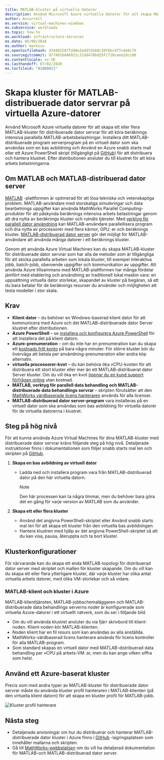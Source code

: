 ```yaml
---
title: MATLAB-kluster på virtuella datorer
description: Använd Microsoft Azure virtuella datorer för att skapa MATLAB-kluster för distribuerade dator servrar för att köra beräknings intensiva parallella MATLAB-arbetsbelastningar
author: mscurrell
ms.service: virtual-machines-windows
ms.subservice: workloads
ms.topic: how-to
ms.workload: infrastructure-services
ms.date: 05/09/2016
ms.author: markscu
ms.openlocfilehash: d34481587fd48e2eddfd268c39f6bc4f7c4e0c76
ms.sourcegitcommit: 877491bd46921c11dd478bd25fc718ceee2dcc08
ms.contentlocale: sv-SE
ms.lasthandoff: 07/02/2020
ms.locfileid: "81869411"
---
```

# <a name="create-matlab-distributed-computing-server-clusters-on-azure-vms"></a>Skapa kluster för MATLAB-distribuerade dator servrar på virtuella Azure-datorer
Använd Microsoft Azure virtuella datorer för att skapa ett eller flera MATLAB-kluster för distribuerade dator servrar för att köra beräknings intensiva parallella MATLAB-arbetsbelastningar. Installera ditt MATLAB-distribuerade program serverprogram på en virtuell dator som ska användas som en bas avbildning och Använd en Azure snabb starts mall eller ett Azure PowerShell skript (tillgängligt på [GitHub](https://github.com/Azure/azure-quickstart-templates/tree/master/matlab-cluster)) för att distribuera och hantera klustret. Efter distributionen ansluter du till klustret för att köra arbets belastningarna.

## <a name="about-matlab-and-matlab-distributed-computing-server"></a>Om MATLAB och MATLAB-distribuerad dator server
[MATLAB](https://www.mathworks.com/products/matlab/) -plattformen är optimerad för att lösa tekniska och vetenskapliga problem. MATLAB-användare med storskaliga simuleringar och data bearbetnings uppgifter kan använda MathWorks Parallel Computing-produkter för att påskynda beräknings intensiva arbets belastningar genom att dra nytta av beräknings kluster och rutnäts tjänster. Med [verktyg för parallell dator användning](https://www.mathworks.com/products/parallel-computing/) kan MATLAB-användare parallellisera program och dra nytta av processorer med flera kärnor, GPU: er och beräknings kluster. [MATLAB-distribuerad dator server](https://www.mathworks.com/products/distriben/) gör det möjligt för MATLAB-användare att använda många datorer i ett beräknings kluster.

Genom att använda Azure Virtual Machines kan du skapa MATLAB-kluster för distribuerade dator servrar som har alla de metoder som är tillgängliga för att skicka parallella arbeten som lokala kluster, till exempel interaktiva jobb, batch-jobb, oberoende uppgifter och kommunikation av uppgifter. Att använda Azure tillsammans med MATLAB-plattformen har många fördelar jämfört med etablering och användning av traditionell lokal maskin vara: en uppsättning virtuella dator storlekar, skapandet av kluster på begäran, så att du bara betalar för de beräknings resurser du använder och möjligheten att testa modeller i stor skala.  

## <a name="prerequisites"></a>Krav
* **Klient dator** – du behöver en Windows-baserad klient dator för att kommunicera med Azure och det MATLAB-distribuerade dator Server klustret efter distributionen.
* **Azure PowerShell** – se [installera och konfigurera Azure PowerShell](/powershell/azure/overview) för att installera det på klient datorn.
* **Azure-prenumeration** – om du inte har en prenumeration kan du skapa ett [kostnads fritt konto](https://azure.microsoft.com/free/) på bara några minuter. För större kluster bör du överväga att betala per användning-prenumeration eller andra köp alternativ.
* **virtuella processorer-kvot** – du kan behöva öka vCPU-kvoten för att distribuera ett stort kluster eller mer än ett MATLAB-distribuerat dator Server kluster. Om du vill öka en kvot [öppnar du en kund support förfrågan online](https://azure.microsoft.com/blog/2014/06/04/azure-limits-quotas-increase-requests/) utan kostnad.
* **MATLAB, verktyg för parallell data behandling och MATLAB-distribuerade data behandlings servrar** – skripten förutsätter att den [MathWorks värdbaserade licens hanteraren](https://www.mathworks.com/help/install/license-management.html) används för alla licenser.  
* **MATLAB-distribuerad dator server-program** vara installeras på en virtuell dator som ska användas som bas avbildning för virtuella datorer för de virtuella datorerna i klustret.

## <a name="high-level-steps"></a>Steg på hög nivå
För att kunna använda Azure Virtual Machines för dina MATLAB-kluster med distribuerade dator servrar krävs följande steg på hög nivå. Detaljerade instruktioner finns i dokumentationen som följer snabb starts mal len och skripten på [GitHub](https://github.com/Azure/azure-quickstart-templates/tree/master/matlab-cluster).

1. **Skapa en bas avbildning av virtuell dator**  

   * Ladda ned och installera program vara från MATLAB-distribuerad dator på den här virtuella datorn.

     > [!NOTE]
     > Den här processen kan ta några timmar, men du behöver bara göra det en gång för varje version av MATLAB som du använder.   
     >
     >
2. **Skapa ett eller flera kluster**  

   * Använd det angivna PowerShell-skriptet eller Använd snabb starts mal len för att skapa ett kluster från den virtuella bas avbildningen.   
   * Hantera klustren med hjälp av det angivna PowerShell-skriptet så att du kan visa, pausa, återuppta och ta bort kluster.

## <a name="cluster-configurations"></a>Klusterkonfigurationer
För närvarande kan du skapa ett enda MATLAB-topologi för distribuerad dator server med skriptet och mallen för kluster skapande. Om du vill kan du skapa ett eller flera ytterligare kluster, där varje kluster har olika antal virtuella arbets datorer, med olika VM-storlekar och så vidare.

### <a name="matlab-client-and-cluster-in-azure"></a>MATLAB-klient och kluster i Azure
MATLAB-klienttjänsten, MATLAB-jobbschemaläggaren och MATLAB-distribuerade data behandlings serverns noder är konfigurerade som virtuella Azure-datorer i ett virtuellt nätverk, som du ser i följande bild.


* Om du vill använda klustret ansluter du via fjärr skrivbord till klient-noden. Klient-noden kör MATLAB-klienten.
* Noden klient har en fil resurs som kan användas av alla anställda.
* MathWorks-värdbaserad licens hanterare används för licens kontroller för alla MATLAB-program.
* Som standard skapas en virtuell dator med MATLAB-distribuerad data behandling per vCPU på arbets-VM: ar, men du kan ange vilken siffra som helst.

## <a name="use-an-azure-based-cluster"></a>Använd ett Azure-baserat kluster
Precis som med andra typer av MATLAB-kluster för distribuerade dator servrar måste du använda kluster profil hanteraren i MATLAB-klienten (på den virtuella klient datorn) för att skapa en kluster profil för MATLAB-jobb.

![Kluster profil hanterare](./media/matlab-mdcs-cluster/cluster_profile_manager.png)

## <a name="next-steps"></a>Nästa steg
* Detaljerade anvisningar om hur du distribuerar och hanterar MATLAB-distribuerade dator kluster i Azure finns i [GitHub](https://github.com/Azure/azure-quickstart-templates/tree/master/matlab-cluster) -lagringsplatsen som innehåller mallarna och skripten.
* Gå till [MathWorks-webbplatsen](https://www.mathworks.com/) om du vill ha detaljerad dokumentation för MATLAB-och MATLAB-distribuerad dator server.
